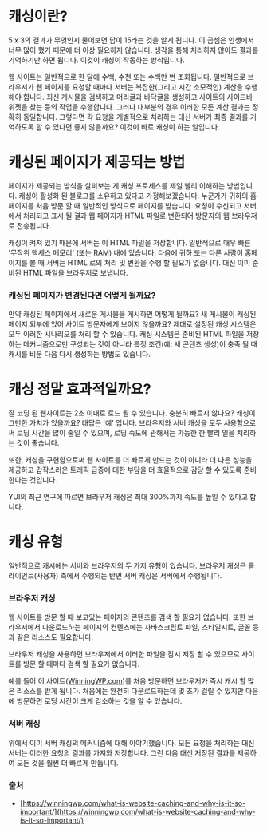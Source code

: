# 캐싱이란?

5 x 3의 결과가 무엇인지 물어보면 답이 15라는 것을 알게 됩니다. 이 곱셈은 인생에서 너무 많이 했기 때문에 더 이상 필요하지 않습니다. 생각을 통해 처리하지 않아도 결과를 기억하기만 하면 됩니다. 이것이 캐싱이 작동하는 방식입니다.

웹 사이트는 일반적으로 한 달에 수백, 수천 또는 수백만 번 조회됩니다. 일반적으로 브라우저가 웹 페이지를 요청할 때마다 서버는 복잡한(그리고 시간 소모적인) 계산을 수행해야 합니다. 최신 게시물을 검색하고 머리글과 바닥글을 생성하고 사이트의 사이드바 위젯을 찾는 등의 작업을 수행합니다. 그러나 대부분의 경우 이러한 모든 계산 결과는 정확히 동일합니다. 그렇다면 각 요청을 개별적으로 처리하는 대신 서버가 최종 결과를 기억하도록 할 수 있다면 좋지 않을까요? 이것이 바로 캐싱이 하는 일입니다.

# 캐싱된 페이지가 제공되는 방법

페이지가 제공되는 방식을 살펴보는 게 캐싱 프로세스를 제일 빨리 이해하는 방법입니다. 캐싱이 활성화 된 블로그를 소유하고 있다고 가정해보겠습니다. 누군가가 귀하의 홈페이지를 처음 방문 할 때 일반적인 방식으로 페이지를 받습니다. 요청이 수신되고 서버에서 처리되고 표시 될 결과 웹 페이지가 HTML 파일로 변환되어 방문자의 웹 브라우저로 전송됩니다.

캐싱이 켜져 있기 때문에 서버는 이 HTML 파일을 저장합니다. 일반적으로 매우 빠른 '무작위 액세스 메모리' (또는 RAM) 내에 있습니다. 다음에 귀하 또는 다른 사람이 홈페이지를 볼 때 서버는 HTML 로의 처리 및 변환을 수행 할 필요가 없습니다. 대신 이미 준비된 HTML 파일을 브라우저로 보냅니다.

### 캐싱된 페이지가 변경된다면 어떻게 될까요?

만약 캐싱된 페이지에서 새로운 게시물을 게시하면 어떻게 될까요? 새 게시물이 캐싱된 페이지 외부에 있어 사이트 방문자에게 보이지 않을까요? 제대로 설정된 캐싱 시스템은 모두 이러한 시나리오를 처리 할 수 있습니다. 캐싱 시스템은 준비된 HTML 파일을 저장하는 메커니즘으로만 구성되는 것이 아니라 특정 조건(예: 새 콘텐츠 생성)이 충족 될 때 캐시를 비운 다음 다시 생성하는 방법도 있습니다.

# 캐싱 정말 효과적일까요?

잘 코딩 된 웹사이트는 2초 이내로 로드 될 수 있습니다. 충분히 빠르지 않나요? 캐싱이 그만한 가치가 있을까요? 대답은 '예' 입니다. 브라우저와 서버 캐싱을 모두 사용함으로써 로딩 시간을 많이 줄일 수 있으며, 로딩 속도에 관해서는 가능한 한 빨리 일을 처리하는 것이 좋습니다.

또한, 캐싱을 구현함으로써 웹 사이트를 더 빠르게 만드는 것이 아니라 더 나은 성능을 제공하고 갑작스러운 트래픽 급증에 대한 부담을 더 효율적으로 감당 할 수 있도록 준비한다는 것입니다.

YUI의 최근 연구에 따르면 브라우저 캐싱은 최대 300%까지 속도를 높일 수 있다고 합니다.

# 캐싱 유형

일반적으로 캐시에는 서버와 브라우저의 두 가지 유형이 있습니다. 브라우저 캐싱은 클라이언트(사용자) 측에서 수행되는 반면 서버 캐싱은 서버에서 수행됩니다.

### 브라우저 캐싱

웹 사이트를 방문 할 때 보고있는 페이지의 콘텐츠를 검색 할 필요가 없습니다. 또한 브라우저에서 다운로드하는 페이지의 컨텐츠에는 자바스크립트 파일, 스타일시트, 글꼴 등과 같은 리소스도 필요합니다. 

브라우저 캐싱을 사용하면 브라우저에서 이러한 파일을 잠시 저장 할 수 있으므로 사이트를 방문 할 때마다 검색 할 필요가 없습니다.

예를 들어 이 사이트([WinningWP.com](http://winningwp.com/))를 처음 방문하면 브라우저가 즉시 캐시 할 많은 리소스를 받게 됩니다. 처음에는 완전히 다운로드하는데 몇 초가 걸릴 수 있지만 다음에 방문하면 로딩 시간이 크게 감소하는 것을 알 수 있습니다.

### 서버 캐싱

위에서 이미 서버 캐싱의 메커니즘에 대해 이야기했습니다. 모든 요청을 처리하는 대신 서버는 이러한 요청의 결과를 가져와 저장합니다. 그런 다음 대신 저장된 결과를 제공하여 모든 것을 훨씬 더 빠르게 만듭니다.

### 출처

- [https://winningwp.com/what-is-website-caching-and-why-is-it-so-important/](https://winningwp.com/what-is-website-caching-and-why-is-it-so-important/)